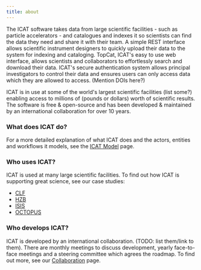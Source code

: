 ```yaml
---
title: about
---
```


The ICAT software takes data from large scientific facilities - such as particle accelerators - and catalogues and indexes it so scientists can find the data they need and share it with their team. A simple REST interface allows scientific instrument designers to quickly upload their data to the system for indexing and cataloging. TopCat, ICAT's easy to use web interface, allows scientists and collaborators to effortlessly search and download their data. ICAT's secure authentication system allows principal investigators to control their data and ensures users can only access data which they are allowed to access. (Mention DOIs here?)

ICAT is in use at some of the world's largest scientific facilities (list some?) enabling access to millions of (pounds or dollars) worth of scientific results. The software is free & open-source and has been developed & maintained by an international collaboration for over 10 years.

### What does ICAT do?
For a more detailed explanation of what ICAT does and the actors, entities and workflows it models, see the [ICAT Model](about/icat_model.md) page.

### Who uses ICAT?
ICAT is used at many large scientific facilities. To find out how ICAT is supporting great science, see our case studies:
- [CLF](about/clf.md)
- [HZB](about/hzb.md)
- [ISIS](about/isis.md)
- [OCTOPUS](about/octopus.md)

### Who develops ICAT?
ICAT is developed by an international collaboration. (TODO: list them/link to them). There are monthly meetings to discuss development, yearly face-to-face meetings and a steering committee which agrees the roadmap. To find out more, see our [Collaboration](about/collaboration.md) page.

